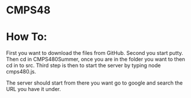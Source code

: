 # CMPS48

# How To:

First you want to download the files from GitHub.
Second you start putty. Then cd in CMPS480Summer, once you are in the folder you want to then cd in to src.
Third step is then to start the server by typing node cmps480.js.

The server should start from there you want go to google and search the URL you have it under.
